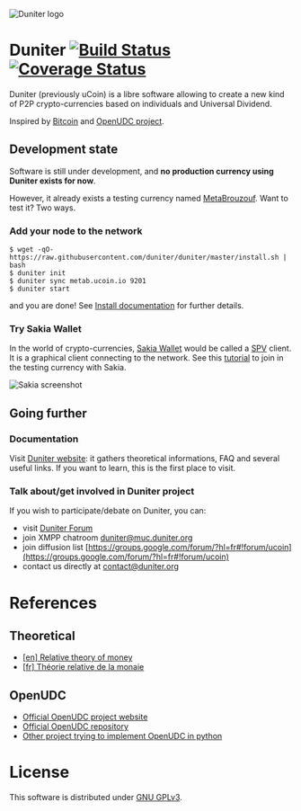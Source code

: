 ![Duniter logo](https://raw.github.com/duniter/duniter/master/duniter-logos/250×250.png)

# Duniter [![Build Status](https://api.travis-ci.org/duniter/duniter.png)](https://travis-ci.org/duniter/duniter) [![Coverage Status](https://coveralls.io/repos/duniter/duniter/badge.svg?branch=master&service=github)](https://coveralls.io/github/duniter/duniter?branch=master)

Duniter (previously uCoin) is a libre software allowing to create a new kind of P2P crypto-currencies based on individuals and Universal Dividend.

Inspired by [Bitcoin](https://github.com/bitcoin/bitcoin) and [OpenUDC project](https://github.com/Open-UDC/open-udc).

## Development state

Software is still under development, and **no production currency using Duniter exists for now**.

However, it already exists a testing currency named [MetaBrouzouf](http://duniter.org/try/). Want to test it? Two ways.

### Add your node to the network

```
$ wget -qO- https://raw.githubusercontent.com/duniter/duniter/master/install.sh | bash
$ duniter init
$ duniter sync metab.ucoin.io 9201
$ duniter start
```

and you are done! See [Install documentation](https://github.com/duniter/duniter/wiki/Install-uCoin-node) for further details.

### Try Sakia Wallet

In the world of crypto-currencies, [Sakia Wallet](http://sakia-wallet.org/) would be called a [SPV](https://en.bitcoin.it/wiki/Thin_Client_Security#Simplified_Payment_Verification_.28SPV.29_Clients) client. It is a graphical client connecting to the network. See this [tutorial](https://forum.duniter.org/t/subscribing-to-meta-brouzouf-testing-currency/199) to join in the testing currency with Sakia.

![Sakia screenshot](http://sakia-wallet.org/img/Dividends.png)

## Going further

### Documentation

Visit [Duniter website](http://duniter.org): it gathers theoretical informations, FAQ and several useful links. If you want to learn, this is the first place to visit.

### Talk about/get involved in Duniter project

If you wish to participate/debate on Duniter, you can:

* visit [Duniter Forum](http://forum.duniter.org)
* join XMPP chatroom [duniter@muc.duniter.org](https://jappix.com/)
* join diffusion list [https://groups.google.com/forum/?hl=fr#!forum/ucoin](https://groups.google.com/forum/?hl=fr#!forum/ucoin)
* contact us directly at [contact@duniter.org](mailto:contact@duniter.org)

# References

## Theoretical
* [[en] Relative theory of money](http://vit.free.fr/TRM/en_US/)
* [[fr] Théorie relative de la monaie](http://trm.creationmonetaire.info/)

## OpenUDC

* [Official OpenUDC project website](http://www.openudc.org)
* [Official OpenUDC repository](https://github.com/Open-UDC/open-udc)
* [Other project trying to implement OpenUDC in python](https://github.com/canercandan/django-openudc)

# License

This software is distributed under [GNU GPLv3](https://raw.github.com/duniter/duniter/master/LICENSE).
